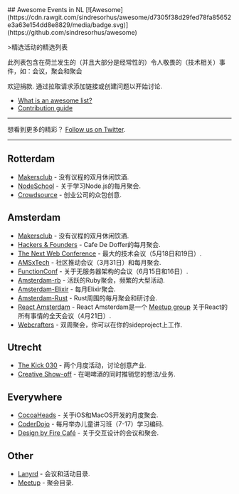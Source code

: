 <div class="github-widget" data-repo="awkward/awesome-netherlands-events"></div>
## Awesome Events in NL [![Awesome](https://cdn.rawgit.com/sindresorhus/awesome/d7305f38d29fed78fa85652e3a63e154dd8e8829/media/badge.svg)](https://github.com/sindresorhus/awesome)

&gt;精选活动的精选列表 

此列表包含在荷兰发生的（并且大部分是经常性的）令人敬畏的（技术相关）事件，如：会议，聚会和聚会  

 欢迎捐款.  通过拉取请求添加链接或创建问题以开始讨论.
- [What is an awesome list?](https://github.com/sindresorhus/awesome)
- [Contribution guide](https://github.com/awkward/awesome-netherlands-events/blob/master/contributing.md)

---

想看到更多的精彩？ [Follow us on Twitter](https://twitter.com/madeawkward).


---

## Rotterdam
- [Makersclub](http://makersclubrdam.com/) - 没有议程的双月休闲饮酒.
- [NodeSchool](http://www.meetup.com/nodeschool-rotterdam/) - 关于学习Node.js的每月聚会.
- [Crowdsource](http://rdamsenieuwe.nl/thema/crowd-force) - 创业公司的众包创意.

## Amsterdam
- [Makersclub](http://makersclubams.com/) - 没有议程的双月休闲饮酒.
- [Hackers & Founders](https://www.meetup.com/Hackers-and-Founders-Amsterdam-NL/) -  Cafe De Doffer的每月聚会.
- [The Next Web Conference](https://thenextweb.com/conference) - 最大的技术会议（5月18日和19日）.
- [AMSxTech](http://amsxtech.com/) - 社区推动会议（3月31日）和每月聚会.
- [FunctionConf](https://functionconf.io/) - 关于无服务器架构的会议（6月15日和16日）.
- [Amsterdam-rb](https://www.meetup.com/amsterdam-rb/) - 活跃的Ruby聚会，频繁的大型活动.
- [Amsterdam-Elixir](https://www.meetup.com/Amsterdam-Elixir) - 每月Elixir聚会.
- [Amsterdam-Rust](https://www.meetup.com/Rust-Amsterdam) -  Rust周围的每月聚会和研讨会.
- [React Amsterdam](https://react.amsterdam) -  React Amsterdam是一个 [Meetup group](https://www.meetup.com/React-Amsterdam/) 关于React的所有事情的全天会议（4月21日）.
- [Webcrafters](https://webcrafters.xyz) - 双周聚会，你可以在你的sideproject上工作.

## Utrecht
- [The Kick 030](http://www.thekick030.nl) - 两个月度活动，讨论创意产业.
- [Creative Show-off](http://creativeshowoff.nl) - 在喝啤酒的同时推销您的想法/业务.

## Everywhere
- [CocoaHeads](https://www.meetup.com/CocoaHeadsNL/) - 关于iOS和MacOS开发的月度聚会.
- [CoderDojo](https://coderdojo.nl) - 每月举办儿童讲习班（7-17）学习编码.
- [Design by Fire Café](https://www.designbyfire.nl) - 关于交互设计的会议和聚会.

## Other
- [Lanyrd](http://lanyrd.com/places/netherlands/) - 会议和活动目录.
- [Meetup](https://www.meetup.com/find/?allMeetups=false&keywords=tech&radius=100&userFreeform=netherlands&gcResults=Netherlands%3ANL%3Anull%3Anull%3Anull%3Anull%3Anull%3A52.132633%3A5.2912659999999505&change=yes&sort=member_count) - 聚会目录.
